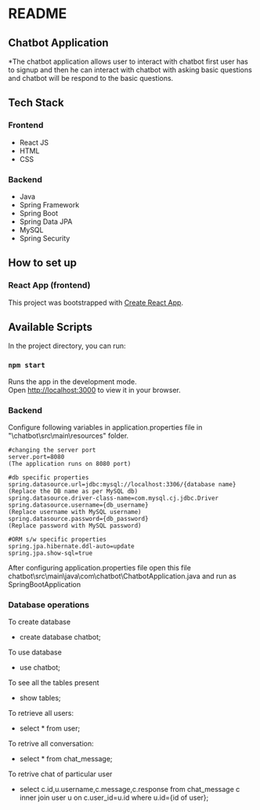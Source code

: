 # README #

## Chatbot Application
*The chatbot application allows user to interact with chatbot first user has to signup and then he can interact with chatbot with asking basic questions and chatbot will be respond to the basic questions.

## Tech Stack

### Frontend

* React JS
* HTML
* CSS

### Backend

* Java
* Spring Framework
* Spring Boot
* Spring Data JPA
* MySQL
* Spring Security

## How to set up

### React App (frontend)

This project was bootstrapped with [Create React App](https://github.com/facebook/create-react-app).

## Available Scripts

In the project directory, you can run:

### `npm start`

Runs the app in the development mode.\
Open [http://localhost:3000](http://localhost:3000) to view it in your browser.

### Backend

Configure following variables in application.properties file in "\chatbot\src\main\resources" folder.


    #changing the server port
	server.port=8080                                                    (The application runs on 8080 port)

	#db specific properties
	spring.datasource.url=jdbc:mysql://localhost:3306/{database name}   (Replace the DB name as per MySQL db)
	spring.datasource.driver-class-name=com.mysql.cj.jdbc.Driver
	spring.datasource.username={db_username}                               (Replace username with MySQL username)
	spring.datasource.password={db_password}                               (Replace password with MySQL password)

	#ORM s/w specific properties
	spring.jpa.hibernate.ddl-auto=update                               
	spring.jpa.show-sql=true

After configuring application.properties file open this file chatbot\src\main\java\com\chatbot\ChatbotApplication.java and run as SpringBootApplication

### Database operations  ###
To create database

* create database chatbot;

To use database

* use chatbot;

To see all the tables present

* show tables;

To retrieve all users:

* select * from user;


To retrive all conversation:

* select * from chat_message;

To retrive chat of particular user

* select c.id,u.username,c.message,c.response from chat_message c inner join user u on c.user_id=u.id where u.id={id of user};
